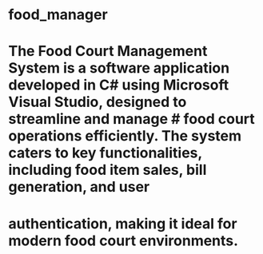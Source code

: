 # food_manager

# The Food Court Management System is a software application developed in C# using Microsoft Visual Studio, designed to streamline and manage # food court operations efficiently. The system caters to key functionalities, including food item sales, bill generation, and user
# authentication, making it ideal for modern food court environments.
